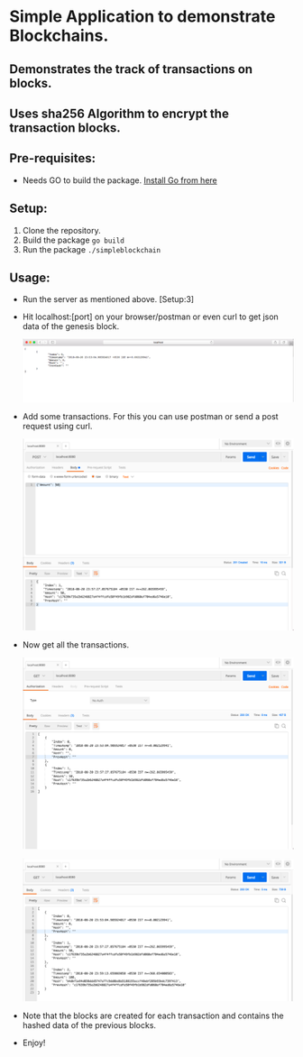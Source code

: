 # Simple Application to demonstrate Blockchains.
## Demonstrates the track of transactions on blocks. 
## Uses sha256 Algorithm to encrypt the transaction blocks.

## Pre-requisites:

* Needs GO to build the package. <a href ="https://golang.org/dl/">Install Go from here</a>

## Setup:
1. Clone the repository.
2. Build the package `go build`
3. Run the package `./simpleblockchain`

## Usage:
* Run the server as mentioned above. [Setup:3]
* Hit localhost:[port] on your browser/postman or even curl to get json data of the genesis block.

    ![Alt text](assets/img1.jpg?raw=true "Genesis")

* Add some transactions. For this you can use postman or send a post request using curl.

    ![Alt text](assets/img2.jpg?raw=true "Add-transaction")

* Now get all the transactions.

    ![Alt text](assets/img3.jpg?raw=true "Get-transactions")
    
    ![Alt text](assets/img4.jpg?raw=true "Get-transactions2")

* Note that the blocks are created for each transaction and contains the hashed data of the previous blocks. 

* Enjoy!